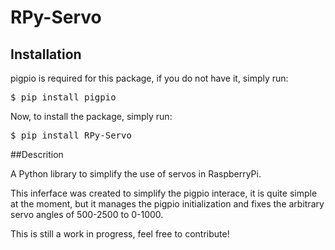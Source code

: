 # RPy-Servo

## Installation

pigpio is required for this package, if you do not have it, simply run:
<pre>$ pip install pigpio </pre>

Now, to install the package, simply run:
<pre>$ pip install RPy-Servo </pre>

##Descrition

A Python library to simplify the use of servos in RaspberryPi.

This inferface was created to simplify the pigpio interace, it is quite simple at the moment, but it manages the pigpio initialization and fixes the arbitrary servo angles of 500-2500 to 0-1000.

This is still a work in progress, feel free to contribute!
